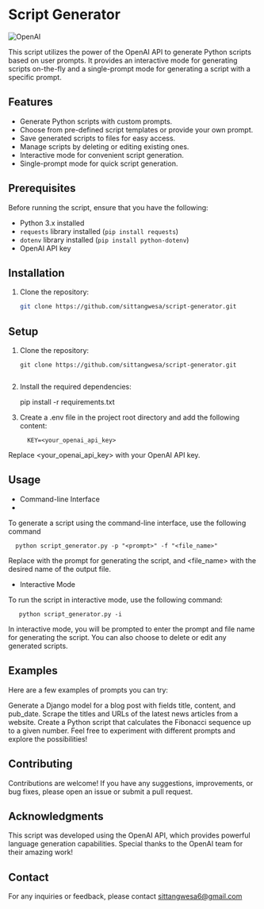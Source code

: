 # Script Generator

![OpenAI](https://img.shields.io/badge/OpenAI-API-1B1B1B?logo=openai)

This script utilizes the power of the OpenAI API to generate Python scripts based on user prompts. It provides an interactive mode for generating scripts on-the-fly and a single-prompt mode for generating a script with a specific prompt.

## Features

- Generate Python scripts with custom prompts.
- Choose from pre-defined script templates or provide your own prompt.
- Save generated scripts to files for easy access.
- Manage scripts by deleting or editing existing ones.
- Interactive mode for convenient script generation.
- Single-prompt mode for quick script generation.

## Prerequisites

Before running the script, ensure that you have the following:

- Python 3.x installed
- `requests` library installed (`pip install requests`)
- `dotenv` library installed (`pip install python-dotenv`)
- OpenAI API key

## Installation

1. Clone the repository:
   ```bash
   git clone https://github.com/sittangwesa/script-generator.git

## Setup

1. Clone the repository:

   ```shell
   git clone https://github.com/sittangwesa/script-generator.git


2. Install the required dependencies:

      pip install -r requirements.txt

3. Create a .env file in the project root directory and add the following content:

         KEY=<your_openai_api_key>

Replace <your_openai_api_key> with your OpenAI API key.

## Usage

- Command-line Interface
- 
To generate a script using the command-line interface, use the following command

      python script_generator.py -p "<prompt>" -f "<file_name>"

   Replace <prompt> with the prompt for generating the script, and <file_name> with the desired name of the output file.

- Interactive Mode
   
To run the script in interactive mode, use the following command:
   
       python script_generator.py -i
   
In interactive mode, you will be prompted to enter the prompt and file name for generating the script. You can also choose to delete or edit any generated scripts.
   
   ## Examples
   Here are a few examples of prompts you can try:

   Generate a Django model for a blog post with fields title, content, and pub_date.
   Scrape the titles and URLs of the latest news articles from a website.
   Create a Python script that calculates the Fibonacci sequence up to a given number.
   Feel free to experiment with different prompts and explore the possibilities!

## Contributing
   
Contributions are welcome! If you have any suggestions, improvements, or bug fixes, please open an issue or submit a pull request.


## Acknowledgments
   
This script was developed using the OpenAI API, which provides powerful language generation capabilities. Special thanks to the OpenAI team for their amazing work!

## Contact
   
For any inquiries or feedback, please contact sittangwesa6@gmail.com

